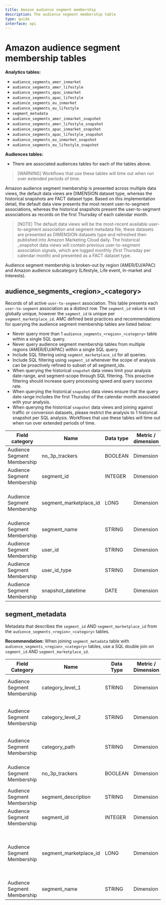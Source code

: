```yaml
---
title: Amazon audience segment membership
description: The audience segment membership table
type: guide
interface: api
---
```

# Amazon audience segment membership tables

**Analytics tables:**

- `audience_segments_amer_inmarket`
- `audience_segments_amer_lifestyle`
- `audience_segments_apac_inmarket`
- `audience_segments_apac_lifestyle`
- `audience_segments_eu_inmarket`
- `audience_segments_eu_lifestyle`
- `segment_metadata`
- `audience_segments_amer_inmarket_snapshot`
- `audience_segments_amer_lifestyle_snapshot`
- `audience_segments_apac_inmarket_snapshot`
- `audience_segments_apac_lifestyle_snapshot`
- `audience_segments_eu_inmarket_snapshot`
- `audience_segments_eu_lifestyle_snapshot`

**Audiences tables:**

- There are associated audiences tables for each of the tables above.

> [WARNING] Workflows that use these tables will time out when run over extended periods of time.

Amazon audience segment membership is presented across multiple data views, the default data views are DIMENSION dataset type, whereas the historical snapshots are FACT dataset type. Based on this implementation detail, the default data view presents the most recent user-to-segment associations, whereas the historical snapshots present the user-to-segment associations as records on the first Thursday of each calendar month.

> [NOTE] The default data views will be the most-recent available user-to-segment association and segment metadata file, these datasets are presented as DIMENSION datasets type and refreshed then published into Amazon Marketing Cloud daily. The historical _snapshot data views will contain previous user-to-segment association signals, which are logged monthly (first Thursday per calendar month) and presented as a FACT dataset type.

Audience segment membership is broken-out by region (AMER/EU/APAC) and Amazon audience subcategory (Lifestyle, Life event, In-market and Interests).


## audience\_segments\_\<region>\_\<category\>

Records of all active `user-to-segment` association. This table presents each `user-to-segment` association as a distinct row. The `segment_id` value is not globally unique, however the `segment_id` is unique per `segment_marketplace_id`.
AMC defined best practices and recommendations for querying the audience segment membership tables are listed below:

- Never query more than 1 `audience_segments_<region>_<category>` table within a single SQL query.
- Never query audience segment membership tables from multiple regions (AMER/EU/APAC) within a single SQL query.
- Include SQL filtering using `segment_marketplace_id` for all queries.
- Include SQL filtering using `segment_id` whenever the scope of analysis can be proactively refined to subset of all segment\_ids.
- When querying the historical `snapshot` data views limit your analysis date-range, and segment-scope through SQL filtering. This proactive filtering should increase query processing speed and query success rate.
- When querying the historical `snapshot` data views ensure that the query date range includes the first Thursday of the calendar month associated with your analysis.
- When querying the historical `snapshot` data views and joining against traffic or conversion datasets, please restrict the analysis to 1 historical snapshot per SQL analysis. Workflows that use these tables will time out when run over extended periods of time.

| Field category              | Name                     | Data type | Metric / dimension | Description                                                                      | Aggregation threshold |
| --------------------------- | ------------------------ | --------- | ------------------ | -------------------------------------------------------------------------------- | --------------------- |
| Audience Segment Membership | no\_3p\_trackers         | BOOLEAN   | Dimension          | Is this item not allowed to use 3P tracking?                                     | NONE                  |
| Audience Segment Membership | segment\_id              | INTEGER   | Dimension          | Identification code for the segment.                                             | LOW                   |
| Audience Segment Membership | segment\_marketplace\_id | LONG      | Dimension          | Marketplace the segment belongs to; segments can belong to multiple.marketplaces | LOW                   |
| Audience Segment Membership | segment\_name            | STRING    | Dimension          | Name of the segment the user\_id is tagged to.                                   | LOW                   |
| Audience Segment Membership | user\_id                 | STRING    | Dimension          | User ID of the customer.                                                         | VERY\_HIGH            |
| Audience Segment Membership | user\_id\_type           | STRING    | Dimension          | Type of user ID.                                                                 | LOW                   |
| Audience Segment Membership | snapshot_datetime        | DATE      | Dimension          | The date of when snapshot was taken.                                             | LOW                   |

## segment\_metadata

Metadata that describes the `segment_id` AND `segment_marketplace_id` from the `audience_segments_<region>_<category>` tables.

**Recommendation:** When joining `segment_metadata` table with `audience_segments_<region>_<category>` tables, use a SQL double join on `segment_id` AND `segment_marketplace_id`.

| Field Category              | Name                     | Data Type | Metric / Dimension | Description                                                                           | Aggregation Threshold |
| --------------------------- | ------------------------ | --------- | ------------------ | ------------------------------------------------------------------------------------- | --------------------- |
| Audience Segment Membership | category\_level\_1       | STRING    | Dimension          | Top level of the audience segment taxonomy.                                           | LOW                   |
| Audience Segment Membership | category\_level\_2       | STRING    | Dimension          | Second level of the audience segment taxonomy.                                        | LOW                   |
| Audience Segment Membership | category\_path           | STRING    | Dimension          | Full path of the audience segment taxonomy.                                           | LOW                   |
| Audience Segment Membership | no\_3p\_trackers         | BOOLEAN   | Dimension          | Is this item not allowed to use 3P tracking?                                          | NONE                  |
| Audience Segment Membership | segment\_description     | STRING    | Dimension          | Description of the segment.                                                           | LOW                   |
| Audience Segment Membership | segment\_id              | INTEGER   | Dimension          | Identification code for the segment                                                   | LOW                   |
| Audience Segment Membership | segment\_marketplace\_id | LONG      | Dimension          | The marketplace the segment belongs to; segments can belong to multiple marketplaces. | LOW                   |
| Audience Segment Membership | segment\_name            | STRING    | Dimension          | Name of the segment.                                                                  | LOW                   |
